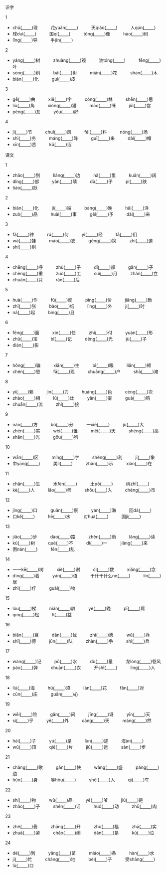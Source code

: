 识字

1
- chǔ( ͟ ͟ ͟ ͟ ͟ ͟ ͟ ͟)理　　　花yuán( ͟ ͟ ͟ ͟ ͟ ͟ ͟ ͟)　　　天qiáo( ͟ ͟ ͟ ͟ ͟ ͟ ͟ ͟)　　　人qún( ͟ ͟ ͟ ͟ ͟ ͟ ͟ ͟)
- 球duì( ͟ ͟ ͟ ͟ ͟ ͟ ͟ ͟)　　　国qí( ͟ ͟ ͟ ͟ ͟ ͟ ͟ ͟)　　　tóng( ͟ ͟ ͟ ͟ ͟ ͟ ͟ ͟)像　　　hào( ͟ ͟ ͟ ͟ ͟ ͟ ͟ ͟)码
- lǐng( ͟ ͟ ͟ ͟ ͟ ͟ ͟ ͟)导　　　手jīn( ͟ ͟ ͟ ͟ ͟ ͟ ͟ ͟)

2
- yáng( ͟ ͟ ͟ ͟ ͟ ͟ ͟ ͟)树　　　zhuàng( ͟ ͟ ͟ ͟ ͟ ͟ ͟ ͟)观　　　油tóng( ͟ ͟ ͟ ͟ ͟ ͟ ͟ ͟)　　　fēng( ͟ ͟ ͟ ͟ ͟ ͟ ͟ ͟)叶
- sōng( ͟ ͟ ͟ ͟ ͟ ͟ ͟ ͟)树　　　bǎi( ͟ ͟ ͟ ͟ ͟ ͟ ͟ ͟)树　　　mián( ͟ ͟ ͟ ͟ ͟ ͟ ͟ ͟)花　　　shān( ͟ ͟ ͟ ͟ ͟ ͟ ͟ ͟)木
- biàn( ͟ ͟ ͟ ͟ ͟ ͟ ͟ ͟)化　　　guì( ͟ ͟ ͟ ͟ ͟ ͟ ͟ ͟)皮

3
- gē( ͟ ͟ ͟ ͟ ͟ ͟ ͟ ͟)曲　　　xiě( ͟ ͟ ͟ ͟ ͟ ͟ ͟ ͟)字　　　cóng( ͟ ͟ ͟ ͟ ͟ ͟ ͟ ͟)林　　　shēn( ͟ ͟ ͟ ͟ ͟ ͟ ͟ ͟)思
- liù( ͟ ͟ ͟ ͟ ͟ ͟ ͟ ͟)角　　　xióng( ͟ ͟ ͟ ͟ ͟ ͟ ͟ ͟)猫　　　māo( ͟ ͟ ͟ ͟ ͟ ͟ ͟ ͟)咪　　　jiǔ( ͟ ͟ ͟ ͟ ͟ ͟ ͟ ͟)宫
- péng( ͟ ͟ ͟ ͟ ͟ ͟ ͟ ͟)友　　　yǒu( ͟ ͟ ͟ ͟ ͟ ͟ ͟ ͟)好

4
- jì( ͟ ͟ ͟ ͟ ͟ ͟ ͟ ͟)节　　　chuī( ͟ ͟ ͟ ͟ ͟ ͟ ͟ ͟)风　　　féi( ͟ ͟ ͟ ͟ ͟ ͟ ͟ ͟)料　　　nóng( ͟ ͟ ͟ ͟ ͟ ͟ ͟ ͟)场
- shì( ͟ ͟ ͟ ͟ ͟ ͟ ͟ ͟)务　　　máng( ͟ ͟ ͟ ͟ ͟ ͟ ͟ ͟)碌　　　guī( ͟ ͟ ͟ ͟ ͟ ͟ ͟ ͟)来　　　dài( ͟ ͟ ͟ ͟ ͟ ͟ ͟ ͟)帽
- xīn( ͟ ͟ ͟ ͟ ͟ ͟ ͟ ͟)苦　　　kǔ( ͟ ͟ ͟ ͟ ͟ ͟ ͟ ͟)涩


课文

1
- zhǎo( ͟ ͟ ͟ ͟ ͟ ͟ ͟ ͟)到　　　liǎng( ͟ ͟ ͟ ͟ ͟ ͟ ͟ ͟)边　　　nǎ( ͟ ͟ ͟ ͟ ͟ ͟ ͟ ͟)里　　　kuān( ͟ ͟ ͟ ͟ ͟ ͟ ͟ ͟)阔
- dǐng( ͟ ͟ ͟ ͟ ͟ ͟ ͟ ͟)部　　　yǎn( ͟ ͟ ͟ ͟ ͟ ͟ ͟ ͟)睛　　　dù( ͟ ͟ ͟ ͟ ͟ ͟ ͟ ͟)子　　　pí( ͟ ͟ ͟ ͟ ͟ ͟ ͟ ͟)肤
- tiào( ͟ ͟ ͟ ͟ ͟ ͟ ͟ ͟)跃

2
- biàn( ͟ ͟ ͟ ͟ ͟ ͟ ͟ ͟)化　　　jí( ͟ ͟ ͟ ͟ ͟ ͟ ͟ ͟)端　　　bàng( ͟ ͟ ͟ ͟ ͟ ͟ ͟ ͟)晚　　　hǎi( ͟ ͟ ͟ ͟ ͟ ͟ ͟ ͟)洋
- zuò( ͟ ͟ ͟ ͟ ͟ ͟ ͟ ͟)品　　　huài( ͟ ͟ ͟ ͟ ͟ ͟ ͟ ͟)事　　　gěi( ͟ ͟ ͟ ͟ ͟ ͟ ͟ ͟)予　　　dài( ͟ ͟ ͟ ͟ ͟ ͟ ͟ ͟)来

3
- fǎ( ͟ ͟ ͟ ͟ ͟ ͟ ͟ ͟)律　　　rú( ͟ ͟ ͟ ͟ ͟ ͟ ͟ ͟)何　　　yǐ( ͟ ͟ ͟ ͟ ͟ ͟ ͟ ͟)经　　　tā( ͟ ͟ ͟ ͟ ͟ ͟ ͟ ͟)们
- wá( ͟ ͟ ͟ ͟ ͟ ͟ ͟ ͟)娃　　　máo( ͟ ͟ ͟ ͟ ͟ ͟ ͟ ͟)衣　　　gèng( ͟ ͟ ͟ ͟ ͟ ͟ ͟ ͟)换　　　zhī( ͟ ͟ ͟ ͟ ͟ ͟ ͟ ͟)道
- shí( ͟ ͟ ͟ ͟ ͟ ͟ ͟ ͟)别

4
- chēng( ͟ ͟ ͟ ͟ ͟ ͟ ͟ ͟)呼　　　zhù( ͟ ͟ ͟ ͟ ͟ ͟ ͟ ͟)子　　　dǐ( ͟ ͟ ͟ ͟ ͟ ͟ ͟ ͟)部　　　gǎn( ͟ ͟ ͟ ͟ ͟ ͟ ͟ ͟)子
- chèng( ͟ ͟ ͟ ͟ ͟ ͟ ͟ ͟)重　　　zuò( ͟ ͟ ͟ ͟ ͟ ͟ ͟ ͟)工　　　suì( ͟ ͟ ͟ ͟ ͟ ͟ ͟ ͟)月　　　zhàn( ͟ ͟ ͟ ͟ ͟ ͟ ͟ ͟)立
- chuán( ͟ ͟ ͟ ͟ ͟ ͟ ͟ ͟)只　　　rán( ͟ ͟ ͟ ͟ ͟ ͟ ͟ ͟)后


5
- huà( ͟ ͟ ͟ ͟ ͟ ͟ ͟ ͟)作　　　fú( ͟ ͟ ͟ ͟ ͟ ͟ ͟ ͟)度　　　píng( ͟ ͟ ͟ ͟ ͟ ͟ ͟ ͟)价　　　jiǎng( ͟ ͟ ͟ ͟ ͟ ͟ ͟ ͟)励
- zhǐ( ͟ ͟ ͟ ͟ ͟ ͟ ͟ ͟)张　　　bào( ͟ ͟ ͟ ͟ ͟ ͟ ͟ ͟)纸　　　lìng( ͟ ͟ ͟ ͟ ͟ ͟ ͟ ͟)外　　　jí( ͟ ͟ ͟ ͟ ͟ ͟ ͟ ͟)时
- ná( ͟ ͟ ͟ ͟ ͟ ͟ ͟ ͟)起　　　bìng( ͟ ͟ ͟ ͟ ͟ ͟ ͟ ͟)且

6
- fēng( ͟ ͟ ͟ ͟ ͟ ͟ ͟ ͟)面　　　xìn( ͟ ͟ ͟ ͟ ͟ ͟ ͟ ͟)任　　　zhī( ͟ ͟ ͟ ͟ ͟ ͟ ͟ ͟)付　　　yuán( ͟ ͟ ͟ ͟ ͟ ͟ ͟ ͟)形
- zhū( ͟ ͟ ͟ ͟ ͟ ͟ ͟ ͟)宝　　　bǐ( ͟ ͟ ͟ ͟ ͟ ͟ ͟ ͟)记　　　dēng( ͟ ͟ ͟ ͟ ͟ ͟ ͟ ͟)光　　　jù( ͟ ͟ ͟ ͟ ͟ ͟ ͟ ͟)子
- diàn( ͟ ͟ ͟ ͟ ͟ ͟ ͟ ͟)影

7
- hǒng( ͟ ͟ ͟ ͟ ͟ ͟ ͟ ͟)骗　　　xiān( ͟ ͟ ͟ ͟ ͟ ͟ ͟ ͟)生　　　bì( ͟ ͟ ͟ ͟ ͟ ͟ ͟ ͟)眼　　　liǎn( ͟ ͟ ͟ ͟ ͟ ͟ ͟ ͟)颊
- chén( ͟ ͟ ͟ ͟ ͟ ͟ ͟ ͟)思　　　fā( ͟ ͟ ͟ ͟ ͟ ͟ ͟ ͟)现　　　chuāng( ͟ ͟ ͟ ͟ ͟ ͟ ͟ ͟)户　　　shā( ͟ ͟ ͟ ͟ ͟ ͟ ͟ ͟)滩

8
- yī( ͟ ͟ ͟ ͟ ͟ ͟ ͟ ͟)赖　　　jìn( ͟ ͟ ͟ ͟ ͟ ͟ ͟ ͟)力　　　huáng( ͟ ͟ ͟ ͟ ͟ ͟ ͟ ͟)色　　　céng( ͟ ͟ ͟ ͟ ͟ ͟ ͟ ͟)次
- zhào( ͟ ͟ ͟ ͟ ͟ ͟ ͟ ͟)相　　　lú( ͟ ͟ ͟ ͟ ͟ ͟ ͟ ͟)灶　　　yān( ͟ ͟ ͟ ͟ ͟ ͟ ͟ ͟)雾　　　guà( ͟ ͟ ͟ ͟ ͟ ͟ ͟ ͟)钩
- chuān( ͟ ͟ ͟ ͟ ͟ ͟ ͟ ͟)流　　　zhí( ͟ ͟ ͟ ͟ ͟ ͟ ͟ ͟)接


9
- nán( ͟ ͟ ͟ ͟ ͟ ͟ ͟ ͟)方　　　bù( ͟ ͟ ͟ ͟ ͟ ͟ ͟ ͟)分　　　一xiē( ͟ ͟ ͟ ͟ ͟ ͟ ͟ ͟)　　　jù( ͟ ͟ ͟ ͟ ͟ ͟ ͟ ͟)大
- zhēn( ͟ ͟ ͟ ͟ ͟ ͟ ͟ ͟)实　　　wèi( ͟ ͟ ͟ ͟ ͟ ͟ ͟ ͟)置　　　měi( ͟ ͟ ͟ ͟ ͟ ͟ ͟ ͟)天　　　shēng( ͟ ͟ ͟ ͟ ͟ ͟ ͟ ͟)高
- shǎn( ͟ ͟ ͟ ͟ ͟ ͟ ͟ ͟)光　　　gǒu( ͟ ͟ ͟ ͟ ͟ ͟ ͟ ͟)狗

10
- wān( ͟ ͟ ͟ ͟ ͟ ͟ ͟ ͟)区　　　míng( ͟ ͟ ͟ ͟ ͟ ͟ ͟ ͟)字　　　shèng( ͟ ͟ ͟ ͟ ͟ ͟ ͟ ͟)利　　　jì( ͟ ͟ ͟ ͟ ͟ ͟ ͟ ͟)象
- 中yāng( ͟ ͟ ͟ ͟ ͟ ͟ ͟ ͟)　　　美lì( ͟ ͟ ͟ ͟ ͟ ͟ ͟ ͟)　　　zhǎn( ͟ ͟ ͟ ͟ ͟ ͟ ͟ ͟)示　　　xiàn( ͟ ͟ ͟ ͟ ͟ ͟ ͟ ͟)在

11
- chǎn( ͟ ͟ ͟ ͟ ͟ ͟ ͟ ͟)生　　　水fèn( ͟ ͟ ͟ ͟ ͟ ͟ ͟ ͟)　　　土pō( ͟ ͟ ͟ ͟ ͟ ͟ ͟ ͟)　　　树zhī( ͟ ͟ ͟ ͟ ͟ ͟ ͟ ͟)
- kè( ͟ ͟ ͟ ͟ ͟ ͟ ͟ ͟)人　　　lǎo( ͟ ͟ ͟ ͟ ͟ ͟ ͟ ͟)师　　　shōu( ͟ ͟ ͟ ͟ ͟ ͟ ͟ ͟)入　　　chéng( ͟ ͟ ͟ ͟ ͟ ͟ ͟ ͟)市

12
- jǐng( ͟ ͟ ͟ ͟ ͟ ͟ ͟ ͟)口　　　guān( ͟ ͟ ͟ ͟ ͟ ͟ ͟ ͟)察　　　yán( ͟ ͟ ͟ ͟ ͟ ͟ ͟ ͟)海　　　回dá( ͟ ͟ ͟ ͟ ͟ ͟ ͟ ͟)
- 口kě( ͟ ͟ ͟ ͟ ͟ ͟ ͟ ͟)　　　hē( ͟ ͟ ͟ ͟ ͟ ͟ ͟ ͟)水　　　对huà( ͟ ͟ ͟ ͟ ͟ ͟ ͟ ͟)　　　国jì( ͟ ͟ ͟ ͟ ͟ ͟ ͟ ͟)


13
- jiǎo( ͟ ͟ ͟ ͟ ͟ ͟ ͟ ͟)步　　　dào( ͟ ͟ ͟ ͟ ͟ ͟ ͟ ͟)路　　　zhèn( ͟ ͟ ͟ ͟ ͟ ͟ ͟ ͟)雨　　　lǎng( ͟ ͟ ͟ ͟ ͟ ͟ ͟ ͟)读
- kū( ͟ ͟ ͟ ͟ ͟ ͟ ͟ ͟)树　　　què( ͟ ͟ ͟ ͟ ͟ ͟ ͟ ͟)不　　　dì( ͟ ͟ ͟ ͟ ͟ ͟ ͟ ͟)一　　　jiāng( ͟ ͟ ͟ ͟ ͟ ͟ ͟ ͟)来
- 困nán( ͟ ͟ ͟ ͟ ͟ ͟ ͟ ͟)　　　fēn( ͟ ͟ ͟ ͟ ͟ ͟ ͟ ͟)乱

14
- 一一kē( ͟ ͟ ͟ ͟ ͟ ͟ ͟ ͟)树　　　xiè( ͟ ͟ ͟ ͟ ͟ ͟ ͟ ͟)谢　　　cì( ͟ ͟ ͟ ͟ ͟ ͟ ͟ ͟)数　　　xiǎng( ͟ ͟ ͟ ͟ ͟ ͟ ͟ ͟)念
- dīng( ͟ ͟ ͟ ͟ ͟ ͟ ͟ ͟)着　　　yán( ͟ ͟ ͟ ͟ ͟ ͟ ͟ ͟)语　　　干什干什么ne( ͟ ͟ ͟ ͟ ͟ ͟ ͟ ͟)　　　lín( ͟ ͟ ͟ ͟ ͟ ͟ ͟ ͟)居
- zhì( ͟ ͟ ͟ ͟ ͟ ͟ ͟ ͟)疗　　　guài( ͟ ͟ ͟ ͟ ͟ ͟ ͟ ͟)物

15
- lóu( ͟ ͟ ͟ ͟ ͟ ͟ ͟ ͟)梯　　　nián( ͟ ͟ ͟ ͟ ͟ ͟ ͟ ͟)龄　　　yè( ͟ ͟ ͟ ͟ ͟ ͟ ͟ ͟)晚　　　pī( ͟ ͟ ͟ ͟ ͟ ͟ ͟ ͟)肩
- qīng( ͟ ͟ ͟ ͟ ͟ ͟ ͟ ͟)松　　　lì( ͟ ͟ ͟ ͟ ͟ ͟ ͟ ͟)益

16
- biǎn( ͟ ͟ ͟ ͟ ͟ ͟ ͟ ͟)豆　　　dān( ͟ ͟ ͟ ͟ ͟ ͟ ͟ ͟)忧　　　zhì( ͟ ͟ ͟ ͟ ͟ ͟ ͟ ͟)愿　　　wǔ( ͟ ͟ ͟ ͟ ͟ ͟ ͟ ͟)兵
- shī( ͟ ͟ ͟ ͟ ͟ ͟ ͟ ͟)傅　　　jūn( ͟ ͟ ͟ ͟ ͟ ͟ ͟ ͟)队　　　zhàn( ͟ ͟ ͟ ͟ ͟ ͟ ͟ ͟)争　　　shì( ͟ ͟ ͟ ͟ ͟ ͟ ͟ ͟)兵


17
- wàng( ͟ ͟ ͟ ͟ ͟ ͟ ͟ ͟)记　　　pō( ͟ ͟ ͟ ͟ ͟ ͟ ͟ ͟)水　　　dù( ͟ ͟ ͟ ͟ ͟ ͟ ͟ ͟)量　　　龙lóng( ͟ ͟ ͟ ͟ ͟ ͟ ͟ ͟)卷风
- pào( ͟ ͟ ͟ ͟ ͟ ͟ ͟ ͟)弹　　　chuān( ͟ ͟ ͟ ͟ ͟ ͟ ͟ ͟)衣　　　开shǐ( ͟ ͟ ͟ ͟ ͟ ͟ ͟ ͟)　　　lìng( ͟ ͟ ͟ ͟ ͟ ͟ ͟ ͟)人

18
- liú( ͟ ͟ ͟ ͟ ͟ ͟ ͟ ͟)海　　　hú( ͟ ͟ ͟ ͟ ͟ ͟ ͟ ͟)须　　　lán( ͟ ͟ ͟ ͟ ͟ ͟ ͟ ͟)花　　　fǎn( ͟ ͟ ͟ ͟ ͟ ͟ ͟ ͟)对
- cūn( ͟ ͟ ͟ ͟ ͟ ͟ ͟ ͟)庄　　　guān( ͟ ͟ ͟ ͟ ͟ ͟ ͟ ͟)心

19
- wēi( ͟ ͟ ͟ ͟ ͟ ͟ ͟ ͟)险　　　gǎn( ͟ ͟ ͟ ͟ ͟ ͟ ͟ ͟)问　　　jīng( ͟ ͟ ͟ ͟ ͟ ͟ ͟ ͟)讶　　　yīn( ͟ ͟ ͟ ͟ ͟ ͟ ͟ ͟)天
- sì( ͟ ͟ ͟ ͟ ͟ ͟ ͟ ͟)乎　　　yě( ͟ ͟ ͟ ͟ ͟ ͟ ͟ ͟)外　　　cāng( ͟ ͟ ͟ ͟ ͟ ͟ ͟ ͟)天　　　máng( ͟ ͟ ͟ ͟ ͟ ͟ ͟ ͟)然

20
- hái( ͟ ͟ ͟ ͟ ͟ ͟ ͟ ͟)子　　　yú( ͟ ͟ ͟ ͟ ͟ ͟ ͟ ͟)是　　　lùn( ͟ ͟ ͟ ͟ ͟ ͟ ͟ ͟)述　　　海àn( ͟ ͟ ͟ ͟ ͟ ͟ ͟ ͟)
- wū( ͟ ͟ ͟ ͟ ͟ ͟ ͟ ͟)顶　　　qiē( ͟ ͟ ͟ ͟ ͟ ͟ ͟ ͟)片　　　jiǔ( ͟ ͟ ͟ ͟ ͟ ͟ ͟ ͟)远　　　sàn( ͟ ͟ ͟ ͟ ͟ ͟ ͟ ͟)步


21
- chàng( ͟ ͟ ͟ ͟ ͟ ͟ ͟ ͟)歌　　　gǎn( ͟ ͟ ͟ ͟ ͟ ͟ ͟ ͟)快　　　wàng( ͟ ͟ ͟ ͟ ͟ ͟ ͟ ͟)盛　　　páng( ͟ ͟ ͟ ͟ ͟ ͟ ͟ ͟)边
- hún( ͟ ͟ ͟ ͟ ͟ ͟ ͟ ͟)身　　　等hòu( ͟ ͟ ͟ ͟ ͟ ͟ ͟ ͟)　　　shéi( ͟ ͟ ͟ ͟ ͟ ͟ ͟ ͟)人　　　qì( ͟ ͟ ͟ ͟ ͟ ͟ ͟ ͟)车

22
- shí( ͟ ͟ ͟ ͟ ͟ ͟ ͟ ͟)物　　　wù( ͟ ͟ ͟ ͟ ͟ ͟ ͟ ͟)品　　　yé( ͟ ͟ ͟ ͟ ͟ ͟ ͟ ͟)爷　　　jiù( ͟ ͟ ͟ ͟ ͟ ͟ ͟ ͟)是
- zhǎo( ͟ ͟ ͟ ͟ ͟ ͟ ͟ ͟)子　　　shén( ͟ ͟ ͟ ͟ ͟ ͟ ͟ ͟)话　　　huó( ͟ ͟ ͟ ͟ ͟ ͟ ͟ ͟)动　　　zhū( ͟ ͟ ͟ ͟ ͟ ͟ ͟ ͟)肉

23
- zhé( ͟ ͟ ͟ ͟ ͟ ͟ ͟ ͟)叠　　　zhāng( ͟ ͟ ͟ ͟ ͟ ͟ ͟ ͟)开　　　zhù( ͟ ͟ ͟ ͟ ͟ ͟ ͟ ͟)福　　　zhā( ͟ ͟ ͟ ͟ ͟ ͟ ͟ ͟)实
- zhuā( ͟ ͟ ͟ ͟ ͟ ͟ ͟ ͟)紧　　　chǎo( ͟ ͟ ͟ ͟ ͟ ͟ ͟ ͟)闹　　　dàn( ͟ ͟ ͟ ͟ ͟ ͟ ͟ ͟)是　　　kū( ͟ ͟ ͟ ͟ ͟ ͟ ͟ ͟)泣

24
- dé( ͟ ͟ ͟ ͟ ͟ ͟ ͟ ͟)到　　　yāng( ͟ ͟ ͟ ͟ ͟ ͟ ͟ ͟)苗　　　miáo( ͟ ͟ ͟ ͟ ͟ ͟ ͟ ͟)条　　　hàn( ͟ ͟ ͟ ͟ ͟ ͟ ͟ ͟)水
- jí( ͟ ͟ ͟ ͟ ͟ ͟ ͟ ͟)忙　　　chǎng( ͟ ͟ ͟ ͟ ͟ ͟ ͟ ͟)地　　　bèi( ͟ ͟ ͟ ͟ ͟ ͟ ͟ ͟)子　　　受shāng( ͟ ͟ ͟ ͟ ͟ ͟ ͟ ͟)
- lù( ͟ ͟ ͟ ͟ ͟ ͟ ͟ ͟)口
